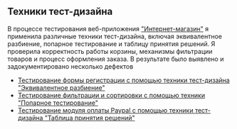 ## Техники тест-дизайна
В процессе тестирования веб-приложения ["Интернет-магазин"](https://demoshopping.ru) я применила различные техники тест-дизайна, включая эквивалентное разбиение, попарное тестирование и таблицу принятия решений. Я проверила корректность работы корзины, механизмы фильтрации товаров и процесс оформления заказа. В результате было выявлено и задокументировано несколько дефектов
-  [Тестирование формы регистрации с помощью техники тест-дизайна "Эквивалентное разбиение"](https://docs.google.com/spreadsheets/d/1c0yqDDZ5yeD-QmQV3CGEH6YQ8V9Wz8kX0zFeRCL3r98/edit?usp=sharing)
-  [Тестирование фильтрации и сортировки с помощью техники "Попарное тестирование"](https://docs.google.com/spreadsheets/d/1WOVoJ9iPXvBT7kY9bACfEhBcRi-AUBNlQtpwWkgW91I/edit?usp=sharing)
-  [Тестирование модуля оплаты Paypal с помощью техники тест-дизайна "Таблица принятия решений"](https://docs.google.com/spreadsheets/d/1J8jY1NWJ7Ev7zj8rpNsazuhPLwWm50zKfHTO64OKas4/edit?usp=sharing)

